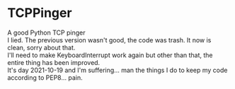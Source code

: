 # TCPPinger
A good Python TCP pinger
<br>
I lied. The previous version wasn't good, the code was trash. It now is clean, sorry about that.
<br>
I'll need to make KeyboardInterrupt work again but other than that, the entire thing has been improved.
<br>
It's day 2021-10-19 and I'm suffering... man the things I do to keep my code according to PEP8... pain.
